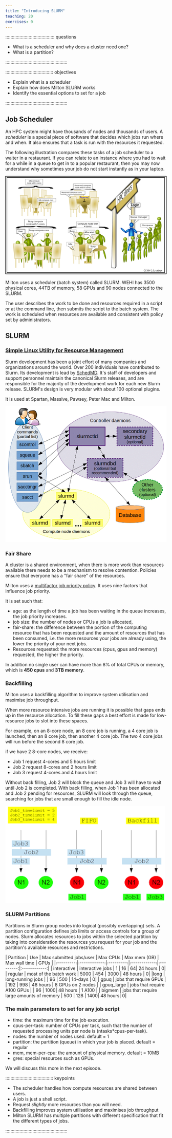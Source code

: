 ```yaml
---
title: "Introducing SLURM"
teaching: 20
exercises: 0
---
```


:::::::::::::::::::::::::::::::::::::: questions 

- What is a scheduler and why does a cluster need one?
- What is a partition?

::::::::::::::::::::::::::::::::::::::::::::::::

::::::::::::::::::::::::::::::::::::: objectives

- Explain what is a scheduler
- Explain how does Milton SLURM works
- Identify the essential options to set for a job


::::::::::::::::::::::::::::::::::::::::::::::::

## Job Scheduler

An HPC system might have thousands of nodes and thousands of users. A _scheduler_ is a special piece of software that decides which jobs run where and when. It also ensures that a task is run with the
resources it requested. 

The following illustration compares these tasks of a job scheduler to a waiter in a restaurant. If you can relate to an instance where you had to wait for a while in a queue to get in to a popular restaurant, then you may now understand why sometimes your job do not start instantly as in your laptop.

![Compare a job scheduler to a waiter in a restaurant](fig/restaurant_queue_manager.svg)

Milton uses a scheduler (batch system) called SLURM. WEHI has 3500 physical cores, 44TB of memory, 58 GPUs and 90 nodes connected to the SLURM. 

The user describes the work to be done and resources required in a script or at the command line, then submits the script to the batch system. The work is scheduled when resources are available and consistent with policy set by administrators.

## SLURM 

### [Simple Linux Utility for Resource Management](https://slurm.schedmd.com/documentation.html)

Slurm development has been a joint effort of many companies and organizations around the world. Over 200 individuals have contributed to Slurm. Its development is lead by [SchedMD](https://www.schedmd.com/). It's staff of developers and support personnel maintain the canonical Slurm releases, and are responsible for the majority of the development work for each new Slurm release. SLURM's design is very modular with about 100 optional plugins.

It is used at Spartan, Massive, Pawsey, Peter Mac and Milton.

![Compare a job scheduler to a waiter in a restaurant](fig/SLURMImg.gif)

### Fair Share
A cluster is a shared environment, when there is more work than resources available there needs to be a mechanism to resolve contention. Policies ensure that everyone has a "fair share" of the resources.

Milton uses a [multifactor job priority policy](https://slurm.schedmd.com/priority_multifactor.html#mfjppintro). It uses nine factors that influence job priority.

It is set such that:

* age: as the length of time a job has been waiting in the queue increases, the job priority increases.
* job size: the number of nodes or CPUs a job is allocated,
* fair-share: the difference between the portion of the computing resource that has been requested and the amount of resources that has been consumed, i.e. the more resources your jobs are already using, the lower the priority of your next jobs.
* Resources requested: the more resources (cpus, gpus and memory) requested, the higher the priority.

In addition no single user can have more than 8% of total CPUs or memory, which is **450 cpus** and **3TB memory**.

### Backfilling

Milton uses a backfilling algorithm to improve system utilisation and maximise job throughput.

When more resource intensive jobs are running it is possible that gaps ends up in the resource allocation. To fill these gaps a best effort is made for low-resource jobs to slot into these spaces.

For example, on an 8-core node, an 8 core job is running, a 4 core job is launched, then an 8 core job, then another 4 core job. The two 4 core jobs will run before the second 8 core job.

if we have 2 8-core nodes, we receive:

* Job 1 request 4-cores and 5 hours limit
* Job 2 request 8-cores and 2 hours limit
* Job 3 request 4-cores and 4 hours limit

Without back filling, Job 2 will block the queue and Job 3 will have to wait until Job 2 is completed.
With back filling, when Job 1 has been allocated and Job 2 pending for resources, SLURM will look through the queue, searching for jobs that are small enough to fill the idle node.

![Backfilling Algorithm](fig/backfill.png)

### SLURM Partitions

Partitions in Slurm group nodes into logical (possibly overlapping) sets. A partition configuration defines job limits or access controls for a group of nodes. Slurm allocates resources to jobs within the selected partition by taking into consideration the resources you request for your job and the partition's available resources and restrictions.

| Partition | Use | Max submitted jobs/user |	Max CPUs |	Max mem (GB) |	Max wall time	| GPUs  |
|:---------:|:------------:|:---------:|:------------:|:---------:|:------------:|
| interactive | interactive jobs | 1 | 16 | 64| 24 hours | 0|
| regular	| most of the batch work | 5000 | 454 | 3000 | 48 hours | 0|
|long	| long-running jobs |  | 96 | 500 | 14-days | 0|
| gpuq | jobs that require GPUs | | 192 | 998 | 48 hours | 8 GPUs on 2 nodes |
| gpuq_large | jobs that require A100 GPUs | | 96 | 1000| 48 hours | 1 A100 |
| bigmem | jobs that require large amounts of memory | 500 | 128 | 1400| 48 hours| 0|


### The main parameters to set for any job script

* time: the maximum time for the job execution.
* cpus-per-task: number of CPUs per task, such that the number of requested processing units per node is (ntasks*cpus-per-task). 
* nodes: the number of nodes used. default = 1
* partition: the partition (queue) in which your job is placed. default = regular
* mem, mem-per-cpu: the amount of physical memory. default = 10MB
* gres: special resources such as GPUs.

We will discuss this more in the next episode.

::::::::::::::::::::::::::::::::::::: keypoints 

- The scheduler handles how compute resources are shared between users.
- A job is just a shell script.
- Request _slightly_ more resources than you will need.
- Backfilling improves system utilisation and maximises job throughput
- Milton SLURM has multiple partitions with different specification that fit the different types of jobs.

::::::::::::::::::::::::::::::::::::::::::::::::
